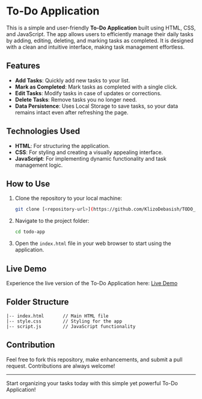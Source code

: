 # To-Do Application

This is a simple and user-friendly **To-Do Application** built using HTML, CSS, and JavaScript. The app allows users to efficiently manage their daily tasks by adding, editing, deleting, and marking tasks as completed. It is designed with a clean and intuitive interface, making task management effortless.

## Features

- **Add Tasks**: Quickly add new tasks to your list.
- **Mark as Completed**: Mark tasks as completed with a single click.
- **Edit Tasks**: Modify tasks in case of updates or corrections.
- **Delete Tasks**: Remove tasks you no longer need.
- **Data Persistence**: Uses Local Storage to save tasks, so your data remains intact even after refreshing the page.

## Technologies Used

- **HTML**: For structuring the application.
- **CSS**: For styling and creating a visually appealing interface.
- **JavaScript**: For implementing dynamic functionality and task management logic.

## How to Use

1. Clone the repository to your local machine:
   ```bash
   git clone [<repository-url>](https://github.com/KlizoDebasish/TODO_APPLICATION)
   ```
2. Navigate to the project folder:
   ```bash
   cd todo-app
   ```
3. Open the `index.html` file in your web browser to start using the application.

## Live Demo

Experience the live version of the To-Do Application here: [Live Demo](https://klizostodoapplication.netlify.app)

## Folder Structure

```
|-- index.html       // Main HTML file
|-- style.css        // Styling for the app
|-- script.js        // JavaScript functionality
```

## Contribution

Feel free to fork this repository, make enhancements, and submit a pull request. Contributions are always welcome!

---

Start organizing your tasks today with this simple yet powerful To-Do Application!
